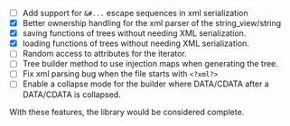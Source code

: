- [ ] Add support for `&#...` escape sequences in xml serialization
- [x] Better ownership handling for the xml parser of the string_view/string
- [x] saving functions of trees without needing XML serialization.
- [x] loading functions of trees without needing XML serialization.
- [ ] Random access to attributes for the iterator.
- [ ] Tree builder method to use injection maps when generating the tree.
- [ ] Fix xml parsing bug when the file starts with `<?xml?>`
- [ ] Enable a collapse mode for the builder where DATA/CDATA after a DATA/CDATA is collapsed.

With these features, the library would be considered complete.